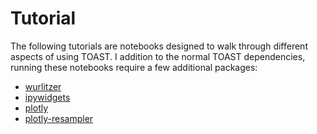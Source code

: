 # Tutorial

The following tutorials are notebooks designed to walk through different aspects of using TOAST.  I addition to the normal TOAST dependencies, running these notebooks require a few additional packages:

- [wurlitzer](https://pypi.org/project/wurlitzer/)
- [ipywidgets](https://pypi.org/project/ipywidgets/)
- [plotly](https://pypi.org/project/plotly/)
- [plotly-resampler](https://pypi.org/project/plotly-resampler/)
